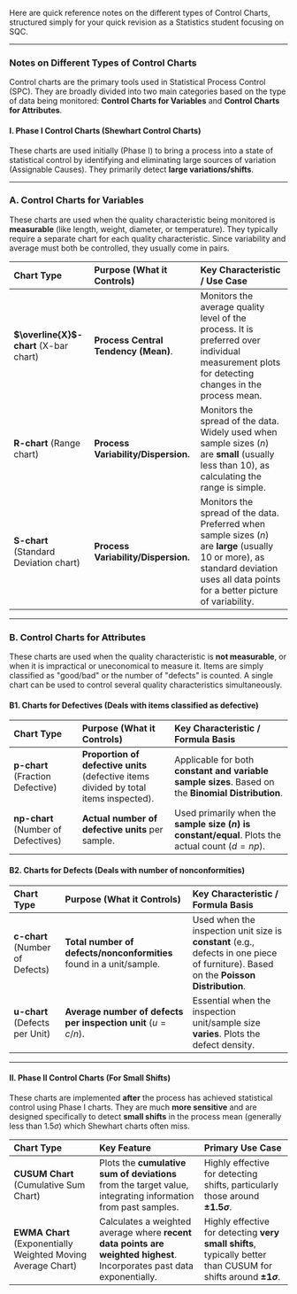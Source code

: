Here are quick reference notes on the different types of Control Charts, structured simply for your quick revision as a Statistics student focusing on SQC.

***

### Notes on Different Types of Control Charts

Control charts are the primary tools used in Statistical Process Control (SPC). They are broadly divided into two main categories based on the type of data being monitored: **Control Charts for Variables** and **Control Charts for Attributes**.

#### I. Phase I Control Charts (Shewhart Control Charts)

These charts are used initially (Phase I) to bring a process into a state of statistical control by identifying and eliminating large sources of variation (Assignable Causes). They primarily detect **large variations/shifts**.

---

### A. Control Charts for Variables

These charts are used when the quality characteristic being monitored is **measurable** (like length, weight, diameter, or temperature). They typically require a separate chart for each quality characteristic. Since variability and average must both be controlled, they usually come in pairs.

| Chart Type | Purpose (What it Controls) | Key Characteristic / Use Case |
| :--- | :--- | :--- |
| **$\overline{X}$-chart** (X-bar chart) | **Process Central Tendency (Mean)**. | Monitors the average quality level of the process. It is preferred over individual measurement plots for detecting changes in the process mean. |
| **R-chart** (Range chart) | **Process Variability/Dispersion.** | Monitors the spread of the data. Widely used when sample sizes ($n$) are **small** (usually less than 10), as calculating the range is simple. |
| **S-chart** (Standard Deviation chart) | **Process Variability/Dispersion.** | Monitors the spread of the data. Preferred when sample sizes ($n$) are **large** (usually 10 or more), as standard deviation uses all data points for a better picture of variability. |

---

### B. Control Charts for Attributes

These charts are used when the quality characteristic is **not measurable**, or when it is impractical or uneconomical to measure it. Items are simply classified as "good/bad" or the number of "defects" is counted. A single chart can be used to control several quality characteristics simultaneously.

#### B1. Charts for Defectives (Deals with items classified as defective)

| Chart Type | Purpose (What it Controls) | Key Characteristic / Formula Basis |
| :--- | :--- | :--- |
| **p-chart** (Fraction Defective) | **Proportion of defective units** (defective items divided by total items inspected). | Applicable for both **constant and variable sample sizes**. Based on the **Binomial Distribution**. |
| **np-chart** (Number of Defectives) | **Actual number of defective units** per sample. | Used primarily when the **sample size ($n$) is constant/equal**. Plots the actual count ($d = np$). |

#### B2. Charts for Defects (Deals with number of nonconformities)

| Chart Type | Purpose (What it Controls) | Key Characteristic / Formula Basis |
| :--- | :--- | :--- |
| **c-chart** (Number of Defects) | **Total number of defects/nonconformities** found in a unit/sample. | Used when the inspection unit size is **constant** (e.g., defects in one piece of furniture). Based on the **Poisson Distribution**. |
| **u-chart** (Defects per Unit) | **Average number of defects per inspection unit** ($u = c/n$). | Essential when the inspection unit/sample size **varies**. Plots the defect density. |

***

#### II. Phase II Control Charts (For Small Shifts)

These charts are implemented **after** the process has achieved statistical control using Phase I charts. They are much **more sensitive** and are designed specifically to detect **small shifts** in the process mean (generally less than $1.5\sigma$) which Shewhart charts often miss.

| Chart Type | Key Feature | Primary Use Case |
| :--- | :--- | :--- |
| **CUSUM Chart** (Cumulative Sum Chart) | Plots the **cumulative sum of deviations** from the target value, integrating information from past samples. | Highly effective for detecting shifts, particularly those around **$\pm 1.5\sigma$**. |
| **EWMA Chart** (Exponentially Weighted Moving Average Chart) | Calculates a weighted average where **recent data points are weighted highest**. Incorporates past data exponentially. | Highly effective for detecting **very small shifts**, typically better than CUSUM for shifts around **$\pm 1\sigma$**. |
